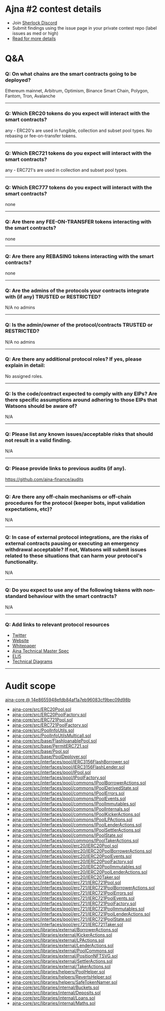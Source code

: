 
# Ajna #2 contest details

- Join [Sherlock Discord](https://discord.gg/MABEWyASkp)
- Submit findings using the issue page in your private contest repo (label issues as med or high)
- [Read for more details](https://docs.sherlock.xyz/audits/watsons)

# Q&A

### Q: On what chains are the smart contracts going to be deployed?
Ethereum mainnet, Arbitrum, Optimism, Binance Smart Chain, Polygon, Fantom, Tron, Avalanche
___

### Q: Which ERC20 tokens do you expect will interact with the smart contracts? 
any - ERC20's are used in fungible, collection and subset pool types. No rebasing or fee-on-transfer tokens.
___

### Q: Which ERC721 tokens do you expect will interact with the smart contracts? 
any - ERC721's are used in collection and subset pool types. 
___

### Q: Which ERC777 tokens do you expect will interact with the smart contracts? 
none
___

### Q: Are there any FEE-ON-TRANSFER tokens interacting with the smart contracts?

none
___

### Q: Are there any REBASING tokens interacting with the smart contracts?

none
___

### Q: Are the admins of the protocols your contracts integrate with (if any) TRUSTED or RESTRICTED?
N/A no admins
___

### Q: Is the admin/owner of the protocol/contracts TRUSTED or RESTRICTED?
N/A no admins
___

### Q: Are there any additional protocol roles? If yes, please explain in detail:
No assigned roles.
___

### Q: Is the code/contract expected to comply with any EIPs? Are there specific assumptions around adhering to those EIPs that Watsons should be aware of?
N/A
___

### Q: Please list any known issues/acceptable risks that should not result in a valid finding.
N/A
___

### Q: Please provide links to previous audits (if any).
https://github.com/ajna-finance/audits
___

### Q: Are there any off-chain mechanisms or off-chain procedures for the protocol (keeper bots, input validation expectations, etc)?
N/A
___

### Q: In case of external protocol integrations, are the risks of external contracts pausing or executing an emergency withdrawal acceptable? If not, Watsons will submit issues related to these situations that can harm your protocol's functionality.
N/A
___

### Q: Do you expect to use any of the following tokens with non-standard behaviour with the smart contracts?
N/A
___

### Q: Add links to relevant protocol resources
- [Twitter](https://mobile.twitter.com/ajnafi)
- [Website](https://www.ajna.finance/)
- [Whitepaper](https://www.ajna.finance/whitepaper)
- [Ajna Technical Master Spec](https://docsend.com/view/ai74yqgzjp3yydyt)
- [ELI5](https://www.ajna.finance/eli5)
- [Technical Diagrams](https://github.com/ajna-finance/ajna-core/tree/main/docs)
___



# Audit scope


[ajna-core @ 14e8655948efdb84af1a7eb96083cf9bec09d98b](https://github.com/ajna-finance/ajna-core/tree/14e8655948efdb84af1a7eb96083cf9bec09d98b)
- [ajna-core/src/ERC20Pool.sol](ajna-core/src/ERC20Pool.sol)
- [ajna-core/src/ERC20PoolFactory.sol](ajna-core/src/ERC20PoolFactory.sol)
- [ajna-core/src/ERC721Pool.sol](ajna-core/src/ERC721Pool.sol)
- [ajna-core/src/ERC721PoolFactory.sol](ajna-core/src/ERC721PoolFactory.sol)
- [ajna-core/src/PoolInfoUtils.sol](ajna-core/src/PoolInfoUtils.sol)
- [ajna-core/src/PoolInfoUtilsMulticall.sol](ajna-core/src/PoolInfoUtilsMulticall.sol)
- [ajna-core/src/base/FlashloanablePool.sol](ajna-core/src/base/FlashloanablePool.sol)
- [ajna-core/src/base/PermitERC721.sol](ajna-core/src/base/PermitERC721.sol)
- [ajna-core/src/base/Pool.sol](ajna-core/src/base/Pool.sol)
- [ajna-core/src/base/PoolDeployer.sol](ajna-core/src/base/PoolDeployer.sol)
- [ajna-core/src/interfaces/pool/IERC3156FlashBorrower.sol](ajna-core/src/interfaces/pool/IERC3156FlashBorrower.sol)
- [ajna-core/src/interfaces/pool/IERC3156FlashLender.sol](ajna-core/src/interfaces/pool/IERC3156FlashLender.sol)
- [ajna-core/src/interfaces/pool/IPool.sol](ajna-core/src/interfaces/pool/IPool.sol)
- [ajna-core/src/interfaces/pool/IPoolFactory.sol](ajna-core/src/interfaces/pool/IPoolFactory.sol)
- [ajna-core/src/interfaces/pool/commons/IPoolBorrowerActions.sol](ajna-core/src/interfaces/pool/commons/IPoolBorrowerActions.sol)
- [ajna-core/src/interfaces/pool/commons/IPoolDerivedState.sol](ajna-core/src/interfaces/pool/commons/IPoolDerivedState.sol)
- [ajna-core/src/interfaces/pool/commons/IPoolErrors.sol](ajna-core/src/interfaces/pool/commons/IPoolErrors.sol)
- [ajna-core/src/interfaces/pool/commons/IPoolEvents.sol](ajna-core/src/interfaces/pool/commons/IPoolEvents.sol)
- [ajna-core/src/interfaces/pool/commons/IPoolImmutables.sol](ajna-core/src/interfaces/pool/commons/IPoolImmutables.sol)
- [ajna-core/src/interfaces/pool/commons/IPoolInternals.sol](ajna-core/src/interfaces/pool/commons/IPoolInternals.sol)
- [ajna-core/src/interfaces/pool/commons/IPoolKickerActions.sol](ajna-core/src/interfaces/pool/commons/IPoolKickerActions.sol)
- [ajna-core/src/interfaces/pool/commons/IPoolLPActions.sol](ajna-core/src/interfaces/pool/commons/IPoolLPActions.sol)
- [ajna-core/src/interfaces/pool/commons/IPoolLenderActions.sol](ajna-core/src/interfaces/pool/commons/IPoolLenderActions.sol)
- [ajna-core/src/interfaces/pool/commons/IPoolSettlerActions.sol](ajna-core/src/interfaces/pool/commons/IPoolSettlerActions.sol)
- [ajna-core/src/interfaces/pool/commons/IPoolState.sol](ajna-core/src/interfaces/pool/commons/IPoolState.sol)
- [ajna-core/src/interfaces/pool/commons/IPoolTakerActions.sol](ajna-core/src/interfaces/pool/commons/IPoolTakerActions.sol)
- [ajna-core/src/interfaces/pool/erc20/IERC20Pool.sol](ajna-core/src/interfaces/pool/erc20/IERC20Pool.sol)
- [ajna-core/src/interfaces/pool/erc20/IERC20PoolBorrowerActions.sol](ajna-core/src/interfaces/pool/erc20/IERC20PoolBorrowerActions.sol)
- [ajna-core/src/interfaces/pool/erc20/IERC20PoolEvents.sol](ajna-core/src/interfaces/pool/erc20/IERC20PoolEvents.sol)
- [ajna-core/src/interfaces/pool/erc20/IERC20PoolFactory.sol](ajna-core/src/interfaces/pool/erc20/IERC20PoolFactory.sol)
- [ajna-core/src/interfaces/pool/erc20/IERC20PoolImmutables.sol](ajna-core/src/interfaces/pool/erc20/IERC20PoolImmutables.sol)
- [ajna-core/src/interfaces/pool/erc20/IERC20PoolLenderActions.sol](ajna-core/src/interfaces/pool/erc20/IERC20PoolLenderActions.sol)
- [ajna-core/src/interfaces/pool/erc20/IERC20Taker.sol](ajna-core/src/interfaces/pool/erc20/IERC20Taker.sol)
- [ajna-core/src/interfaces/pool/erc721/IERC721Pool.sol](ajna-core/src/interfaces/pool/erc721/IERC721Pool.sol)
- [ajna-core/src/interfaces/pool/erc721/IERC721PoolBorrowerActions.sol](ajna-core/src/interfaces/pool/erc721/IERC721PoolBorrowerActions.sol)
- [ajna-core/src/interfaces/pool/erc721/IERC721PoolErrors.sol](ajna-core/src/interfaces/pool/erc721/IERC721PoolErrors.sol)
- [ajna-core/src/interfaces/pool/erc721/IERC721PoolEvents.sol](ajna-core/src/interfaces/pool/erc721/IERC721PoolEvents.sol)
- [ajna-core/src/interfaces/pool/erc721/IERC721PoolFactory.sol](ajna-core/src/interfaces/pool/erc721/IERC721PoolFactory.sol)
- [ajna-core/src/interfaces/pool/erc721/IERC721PoolImmutables.sol](ajna-core/src/interfaces/pool/erc721/IERC721PoolImmutables.sol)
- [ajna-core/src/interfaces/pool/erc721/IERC721PoolLenderActions.sol](ajna-core/src/interfaces/pool/erc721/IERC721PoolLenderActions.sol)
- [ajna-core/src/interfaces/pool/erc721/IERC721PoolState.sol](ajna-core/src/interfaces/pool/erc721/IERC721PoolState.sol)
- [ajna-core/src/interfaces/pool/erc721/IERC721Taker.sol](ajna-core/src/interfaces/pool/erc721/IERC721Taker.sol)
- [ajna-core/src/libraries/external/BorrowerActions.sol](ajna-core/src/libraries/external/BorrowerActions.sol)
- [ajna-core/src/libraries/external/KickerActions.sol](ajna-core/src/libraries/external/KickerActions.sol)
- [ajna-core/src/libraries/external/LPActions.sol](ajna-core/src/libraries/external/LPActions.sol)
- [ajna-core/src/libraries/external/LenderActions.sol](ajna-core/src/libraries/external/LenderActions.sol)
- [ajna-core/src/libraries/external/PoolCommons.sol](ajna-core/src/libraries/external/PoolCommons.sol)
- [ajna-core/src/libraries/external/PositionNFTSVG.sol](ajna-core/src/libraries/external/PositionNFTSVG.sol)
- [ajna-core/src/libraries/external/SettlerActions.sol](ajna-core/src/libraries/external/SettlerActions.sol)
- [ajna-core/src/libraries/external/TakerActions.sol](ajna-core/src/libraries/external/TakerActions.sol)
- [ajna-core/src/libraries/helpers/PoolHelper.sol](ajna-core/src/libraries/helpers/PoolHelper.sol)
- [ajna-core/src/libraries/helpers/RevertsHelper.sol](ajna-core/src/libraries/helpers/RevertsHelper.sol)
- [ajna-core/src/libraries/helpers/SafeTokenNamer.sol](ajna-core/src/libraries/helpers/SafeTokenNamer.sol)
- [ajna-core/src/libraries/internal/Buckets.sol](ajna-core/src/libraries/internal/Buckets.sol)
- [ajna-core/src/libraries/internal/Deposits.sol](ajna-core/src/libraries/internal/Deposits.sol)
- [ajna-core/src/libraries/internal/Loans.sol](ajna-core/src/libraries/internal/Loans.sol)
- [ajna-core/src/libraries/internal/Maths.sol](ajna-core/src/libraries/internal/Maths.sol)


